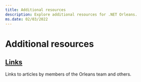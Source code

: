```yaml
---
title: Additional resources
description: Explore additional resources for .NET Orleans.
ms.date: 02/03/2022
---
```


# Additional resources

## [Links](links.md)

Links to articles by members of the Orleans team and others.
